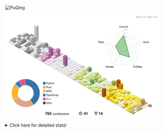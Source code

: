 ![PuQing](https://user-images.githubusercontent.com/27223114/171565019-9a56fae6-b08b-421f-99db-7e830da42371.png)

![](./profile-3d-contrib/profile-season-animate.svg)

<details>
<summary>Click here for detailed stats!</summary>

<!--START_SECTION:waka-->
![Lines of code](https://img.shields.io/badge/From%20Hello%20World%20I%27ve%20Written-1.6%20million%20lines%20of%20code-blue)

**🐱 My GitHub Data** 

> 📦 414.4 kB Used in GitHub's Storage 
 > 
> 🏆 745 Contributions in the Year 2024
 > 
> 🚫 Not Opted to Hire
 > 
> 📜 38 Public Repositories 
 > 
> 🔑 32 Private Repositories 
 > 
**I'm an Early 🐤** 

```text
🌞 Morning                633 commits         ██░░░░░░░░░░░░░░░░░░░░░░░   07.55 % 
🌆 Daytime                3649 commits        ███████████░░░░░░░░░░░░░░   43.52 % 
🌃 Evening                1935 commits        ██████░░░░░░░░░░░░░░░░░░░   23.08 % 
🌙 Night                  2167 commits        ██████░░░░░░░░░░░░░░░░░░░   25.85 % 
```


📊 **This Week I Spent My Time On** 

```text
💬 Programming Languages: 
C++                      8 hrs 44 mins       ██████░░░░░░░░░░░░░░░░░░░   23.81 % 
CLI                      6 hrs 37 mins       █████░░░░░░░░░░░░░░░░░░░░   18.02 % 
Rust                     5 hrs 34 mins       ████░░░░░░░░░░░░░░░░░░░░░   15.16 % 
Other                    5 hrs 21 mins       ████░░░░░░░░░░░░░░░░░░░░░   14.60 % 
Python                   2 hrs 36 mins       ██░░░░░░░░░░░░░░░░░░░░░░░   07.08 % 

🔥 Editors: 
VS Code                  18 hrs 48 mins      █████████████░░░░░░░░░░░░   51.25 % 
Terminal                 6 hrs 37 mins       █████░░░░░░░░░░░░░░░░░░░░   18.02 % 
Telegram                 3 hrs 40 mins       ███░░░░░░░░░░░░░░░░░░░░░░   10.03 % 
NetEaseMusic             1 hr 54 mins        █░░░░░░░░░░░░░░░░░░░░░░░░   05.19 % 
Obsidian                 1 hr 37 mins        █░░░░░░░░░░░░░░░░░░░░░░░░   04.42 % 

💻 Operating System: 
Mac                      18 hrs              ████████████░░░░░░░░░░░░░   49.06 % 
WSL                      15 hrs 57 mins      ███████████░░░░░░░░░░░░░░   43.46 % 
Linux                    2 hrs 44 mins       ██░░░░░░░░░░░░░░░░░░░░░░░   07.48 % 
```


<!--END_SECTION:waka-->
</details>
